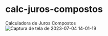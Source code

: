 # calc-juros-compostos
Calculadora de Juros Compostos
![Captura de tela de 2023-07-04 14-01-19](https://github.com/macielbmo/calc-juros-compostos/assets/64103984/b40627cb-c8bd-4c5f-819a-60260680dd1e)
